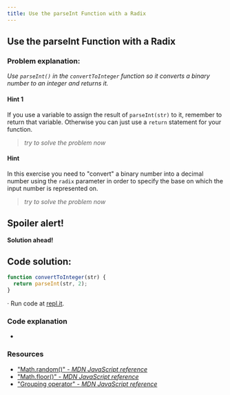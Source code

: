 ```yaml
---
title: Use the parseInt Function with a Radix
---
```

## Use the parseInt Function with a Radix


### Problem explanation:
_Use `parseInt()` in the `convertToInteger` function so it converts a binary number to an integer and returns it._

#### Hint 1
If you use a variable to assign the result of `parseInt(str)` to it, remember to return that variable. 
Otherwise you can just use a `return` statement for your function.
> _try to solve the problem now_
> 
#### Hint 
In this exercise you need to "convert" a binary number into a decimal number using the `radix` parameter in order to specify the base on which the input number is represented on.
> _try to solve the problem now_

## Spoiler alert!

**Solution ahead!**

## Code solution:

```javascript
function convertToInteger(str) {
  return parseInt(str, 2);
}
```
·  Run code at [repl.it](https://repl.it/@AdrianSkar/Basic-JS-Use-parseInt-with-radix).

### Code explanation
- 


### Resources

- ["Math.random()" - *MDN JavaScript reference*](https://developer.mozilla.org/en-US/docs/Web/JavaScript/Reference/Global_Objects/Math/random)
- ["Math.floor()" - *MDN JavaScript reference*](https://developer.mozilla.org/en-US/docs/Web/JavaScript/Reference/Global_Objects/Math/floor)
- ["Grouping operator" - *MDN JavaScript reference*](https://developer.mozilla.org/en-US/docs/Web/JavaScript/Reference/Operators/Grouping)



<!--stackedit_data:
eyJoaXN0b3J5IjpbMjA1ODQyMTEyNyw4NTgxMzgwMCwxMDExOD
gxMTk1LDEwNjU4NzMwOTcsNDYzMzIwMjY4LDE5MTI1MzU0NDMs
LTU5Mzg3MjA1MiwtNjM5NTM1OTIwLDU3ODI1MDAwMCwtMzYxNT
EzMjE4LC0xNjI5NTYxMDU5LC0xNjM1NzA3NTMxLC01MTcyMjM2
MzUsNjg1Njc1MTQ5LC04MjUzMDU0OCwtMTkzNDg5MzI1LDIwNT
I5OTU4NjAsMTU2MTAwMTc1NywxODM3NTUyMjkzLC0xMTUwMTMz
MjY3XX0=
-->